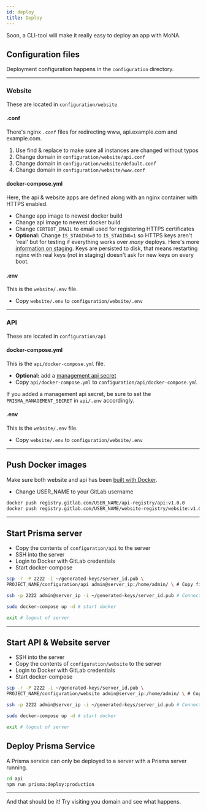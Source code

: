 ```yaml
---
id: deploy
title: Deploy
---
```


Soon, a CLI-tool will make it really easy to deploy an app with MoNA.

## Configuration files

Deployment configuration happens in the `configuration` directory.

---

### Website

These are located in `configuration/website`

#### .conf

There's nginx `.conf` files for redirecting www, api.example.com and example.com.

1. Use find & replace to make sure all instances are changed without typos
2. Change domain in `configuration/website/api.conf`
3. Change domain in `configuration/website/default.conf`
4. Change domain in `configuration/website/www.conf`

#### docker-compose.yml

Here, the api & website apps are defined along with an nginx container with HTTPS enabled.

- Change app image to newest docker build
- Change api image to newest docker build
- Change `CERTBOT_EMAIL` to email used for registering HTTPS certificates
- **Optional:** Change `IS_STAGING=0` to `IS_STAGING=1` so HTTPS keys aren't 'real' but for testing if everything works over _many_ deploys. Here's more [information on staging](https://letsencrypt.org/docs/staging-environment/). Keys are persisted to disk, that means restarting nginx with real keys (not in staging) doesn't ask for new keys on every boot.

#### .env

This is the `website/.env` file.

- Copy `website/.env` to `configuration/website/.env`

---

### API

These are located in `configuration/api`

#### docker-compose.yml

This is the `api/docker-compose.yml` file.

- **Optional:** add a [management api secret](https://www.prisma.io/docs/1.29/prisma-server/authentication-and-security-kke4/#prisma-server)
- Copy `api/docker-compose.yml` to `configuration/api/docker-compose.yml`

If you added a management api secret, be sure to set the `PRISMA_MANAGEMENT_SECRET` in `api/.env` accordingly.

#### .env

This is the `website/.env` file.

- Copy `website/.env` to `configuration/website/.env`

---

## Push Docker images

Make sure both website and api has been [built with Docker](build#docker-images).

- Change USER_NAME to your GitLab username

```bash
docker push registry.gitlab.com/USER_NAME/api-registry/api:v1.0.0
docker push registry.gitlab.com/USER_NAME/website-registry/website:v1.0.0
```

---

## Start Prisma server

- Copy the contents of `configuration/api` to the server
- SSH into the server
- Login to Docker with GitLab credentials
- Start docker-compose

```bash
scp -r -P 2222 -i ~/generated-keys/server_id.pub \
PROJECT_NAME/configuration/api admin@server_ip:/home/admin/ \ # Copy files to server

ssh -p 2222 admin@server_ip -i ~/generated-keys/server_id.pub # Connect via SSH

sudo docker-compose up -d # start docker

exit # logout of server
```

---

## Start API & Website server

- SSH into the server
- Copy the contents of `configuration/website` to the server
- Login to Docker with GitLab credentials
- Start docker-compose

```bash
scp -r -P 2222 -i ~/generated-keys/server_id.pub \
PROJECT_NAME/configuration/website admin@server_ip:/home/admin/ \ # Copy files to server

ssh -p 2222 admin@server_ip -i ~/generated-keys/server_id.pub # Connect via SSH

sudo docker-compose up -d # start docker

exit # logout of server
```

## Deploy Prisma Service

A Prisma service can only be deployed to a server with a Prisma server running.

```bash
cd api
npm run prisma:deploy:production
```

---

And that should be it! Try visiting you domain and see what happens.
